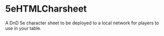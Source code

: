 # 5eHTMLCharsheet
A DnD 5e character sheet to be deployed to a local network for players to use in your table.
